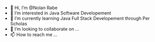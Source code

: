 - 👋 Hi, I’m @Nolan Rabe
- 👀 I’m interested in Java Software Developement 
- 🌱 I’m currently learning Java Full Stack Developement through Per Scholas
- 💞️ I’m looking to collaborate on ...
- 📫 How to reach me ...

<!---
nrabe81/nrabe81 is a ✨ special ✨ repository because its `README.md` (this file) appears on your GitHub profile.
You can click the Preview link to take a look at your changes.
--->
